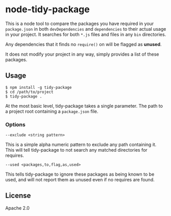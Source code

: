# node-tidy-package

This is a node tool to compare the packages you have required in your `package.json` in
both `devDependencies` and `dependencies` to their actual usage in your project.  It searches
for both `*.js` files and files in any `bin` directories.

Any dependencies that it finds no `require()` on will be flagged as **unused**.

It does not modify your project in any way, simply provides a list of these packages.

## Usage

    $ npm install -g tidy-package
    $ cd /path/to/project
    $ tidy-package .

At the most basic level, tidy-package takes a single parameter.  The path to a
project root containing a `package.json` file.

### Options

    --exclude <string pattern>

This is a simple alpha numeric pattern to exclude any path containing it.  This
will tell tidy-package to not search any matched directories for requires.

    --used <packages,to,flag,as,used>

This tells tidy-package to ignore these packages as being known to be used, and
will not report them as unused even if no requires are found.

## License

Apache 2.0
